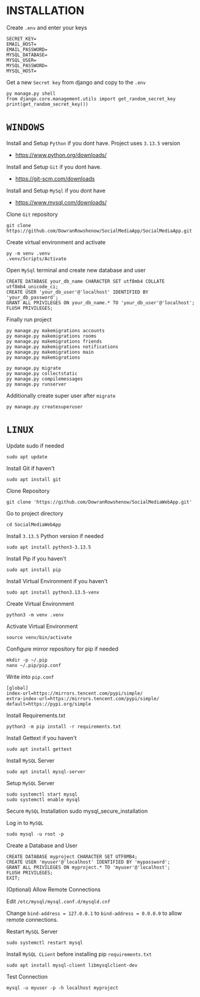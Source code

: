 # INSTALLATION

Create `.env` and enter your keys

    SECRET_KEY=
    EMAIL_HOST=
    EMAIL_PASSWORD=
    MYSQL_DATABASE=
    MYSQL_USER=
    MYSQL_PASSWORD=
    MYSQL_HOST=

Get a new `Secret key` from django and copy to the `.env`

    py manage.py shell
    from django.core.management.utils import get_random_secret_key
    print(get_random_secret_key())


# `WINDOWS`

Install and Setup `Python` if you dont have. Project uses `3.13.5` version
- https://www.python.org/downloads/

Install and Setup `Git` if you dont have. 
- https://git-scm.com/downloads

Install and Setup `MySql` if you dont have
- https://www.mysql.com/downloads/

Clone `Git` repository

    git clone https://github.com/DowranRowshenow/SocialMediaApp/SocialMediaApp.git

Create virtual environment and activate

    py -m venv .venv
    .venv/Scripts/Activate

Open `MySql` terminal and create new database and user

    CREATE DATABASE your_db_name CHARACTER SET utf8mb4 COLLATE utf8mb4_unicode_ci;
    CREATE USER 'your_db_user'@'localhost' IDENTIFIED BY 'your_db_password';
    GRANT ALL PRIVILEGES ON your_db_name.* TO 'your_db_user'@'localhost';
    FLUSH PRIVILEGES;

Finally run project

    py manage.py makemigrations accounts
    py manage.py makemigrations rooms
    py manage.py makemigrations friends
    py manage.py makemigrations notifications
    py manage.py makemigrations main
    py manage.py makemigrations

    py manage.py migrate
    py manage.py collectstatic
    py manage.py compilemessages
    py manage.py runserver

Additionally create super user after `migrate`

    py manage.py createsuperuser


# `LINUX`

Update sudo if needed
    
    sudo apt update

Install Git if haven't
    
    sudo apt install git

Clone Repository
    
    git clone 'https://github.com/DowranRowshenow/SocialMediaWebApp.git'

Go to project directory
    
    cd SocialMediaWebApp

Install `3.13.5` Python version if needed
    
    sudo apt install python3-3.13.5

Install Pip if you haven't
    
    sudo apt install pip

Install Virtual Environment if you haven't 
    
    sudo apt install python3.13.5-venv

Create Virtual Environment
    
    python3 -m venv .venv

Activate Virtual Environment
    
    source venv/bin/activate

Configure mirror repository for pip if needed
    
    mkdir -p ~/.pip
    nano ~/.pip/pip.conf

Write into `pip.conf`
    
    [global]
    index-url=https://mirrors.tencent.com/pypi/simple/
    extra-index-url=https://mirrors.tencent.com/pypi/simple/
    default=https://pypi.org/simple

Install Requirements.txt
    
    python3 -m pip install -r requirements.txt

Install Gettext if you haven't
    
    sudo apt install gettext

Install `MySQL` Server

    sudo apt install mysql-server

Setup `MySQL` Server

    sudo systemctl start mysql
    sudo systemctl enable mysql

Secure `MySQL` Installation
    sudo mysql_secure_installation

Log in to `MySQL`

    sudo mysql -u root -p

Create a Database and User

    CREATE DATABASE myproject CHARACTER SET UTF8MB4;
    CREATE USER 'myuser'@'localhost' IDENTIFIED BY 'mypassword';
    GRANT ALL PRIVILEGES ON myproject.* TO 'myuser'@'localhost';
    FLUSH PRIVILEGES;
    EXIT;

(Optional) Allow Remote Connections 

Edit `/etc/mysql/mysql.conf.d/mysqld.cnf`

Change `bind-address = 127.0.0.1` to `bind-address = 0.0.0.0` to allow remote connections.

Restart `MySQL` Server

    sudo systemctl restart mysql

Install `MySQL CLient` before installing pip `requirements.txt`

    sudo apt install mysql-client libmysqlclient-dev

Test Connection

    mysql -u myuser -p -h localhost myproject
    